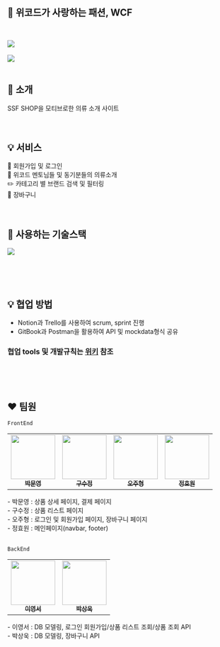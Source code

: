 ## 👕 위코드가 사랑하는 패션, WCF

<br />

![](https://velog.velcdn.com/images/sujeong_dev/post/ac371809-c5b6-4612-a186-5c61eb07f90d/image.gif)
<br />
<br />
![](https://velog.velcdn.com/images/myp/post/fbf4003e-4205-4a88-8468-d6f4e921be89/image.gif)
<br />
<br />

## 👏 소개

SSF SHOP을 모티브로한 의류 소개 사이트
<br />
<br />
<br />

## 💡 서비스

👤 회원가입 및 로그인 <br />
👕 위코드 멘토님들 및 동기분들의 의류소개<br />
✏️ 카테고리 별 브랜드 검색 및 필터링<br />
🛒 장바구니
<br />
<br />
<br />

## 🔧 사용하는 기술스택

![](https://velog.velcdn.com/images/sujeong_dev/post/d46cd72c-b2e6-421b-822d-5dd1bb88b45c/image.png)

<br />
<br />
<br />

## 💡 협업 방법

- Notion과 Trello를 사용하여 scrum, sprint 진행
- GitBook과 Postman을 활용하여 API 및 mockdata형식 공유 <br />

### 협업 tools 및 개발규칙는 [위키](https://github.com/wecode-bootcamp-korea/39-1st-WCF-frontend/wiki) 참조

<br />
<Br />
<br />

## ❤️ 팀원

`FrontEnd`

<table>
  <tbody>
    <tr>
      <td align="center"><a href="https://github.com/myp880"><img src="https://avatars.githubusercontent.com/u/48706649?s=400&u=8578b121caadd509b556487e1e5554abcb990c83&v=4" width="100px;" alt=""/><br /><sub><b>박문영</b></sub></a><br /></td>
      <td align="center"><a href="https://github.com/sujeong-dev"><img src="https://avatars.githubusercontent.com/u/112826154?v=4" width="100px;" alt=""/><br /><sub><b>구수정</b></sub></a><br /></td>
      <td align="center"><a href="https://github.com/OHJUHYUNG"><img src="https://avatars.githubusercontent.com/u/98579539?v=4" width="100px;" alt=""/><br /><sub><b>오주형</b></sub></a><br /></td>
      <td align="center"><a href="https://github.com/Hyommm"><img src="https://avatars.githubusercontent.com/u/109214539?v=4" width="100px;" alt=""/><br /><sub><b>정효원</b></sub></a><br /></td>
     <tr/>
  </tbody>
</table>
- 박문영 : 상품 상세 페이지, 결제 페이지<br />
- 구수정 : 상품 리스트 페이지 <br />
- 오주형 : 로그인 및 회원가입 페이지, 장바구니 페이지 <br />
- 정효원 : 메인페이지(navbar, footer) <br />
<br />

`BackEnd`

<table>
  <tbody>
    <tr>
      <td align="center"><a href="https://github.com/Seoya0512"><img src="https://avatars.githubusercontent.com/u/87962966?v=4" width="100px;" alt=""/><br /><sub><b>이영서</b></sub></a><br /></td>
      <td align="center"><a href="https://github.com/pso0301"><img src="https://avatars.githubusercontent.com/u/112918378?v=4" width="100px;" alt=""/><br /><sub><b>박상욱</b></sub></a><br /></td>
     <tr/>
  </tbody>
</table>
- 이영서 : DB 모델링, 로그인 회원가입/상품 리스트 조회/상품 조회 API <br />
- 박상욱 : DB 모델링, 장바구니 API
